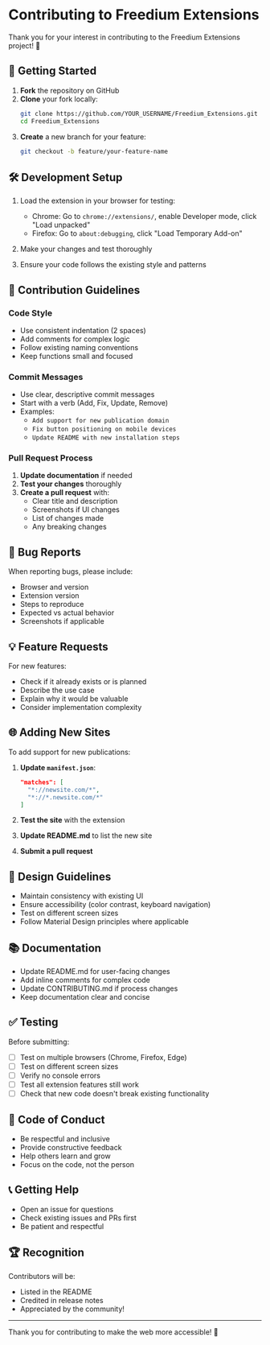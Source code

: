 # Contributing to Freedium Extensions

Thank you for your interest in contributing to the Freedium Extensions project! 🎉

## 🚀 Getting Started

1. **Fork** the repository on GitHub
2. **Clone** your fork locally:
   ```bash
   git clone https://github.com/YOUR_USERNAME/Freedium_Extensions.git
   cd Freedium_Extensions
   ```
3. **Create** a new branch for your feature:
   ```bash
   git checkout -b feature/your-feature-name
   ```

## 🛠️ Development Setup

1. Load the extension in your browser for testing:
   - Chrome: Go to `chrome://extensions/`, enable Developer mode, click "Load unpacked"
   - Firefox: Go to `about:debugging`, click "Load Temporary Add-on"

2. Make your changes and test thoroughly

3. Ensure your code follows the existing style and patterns

## 📝 Contribution Guidelines

### Code Style
- Use consistent indentation (2 spaces)
- Add comments for complex logic
- Follow existing naming conventions
- Keep functions small and focused

### Commit Messages
- Use clear, descriptive commit messages
- Start with a verb (Add, Fix, Update, Remove)
- Examples:
  - `Add support for new publication domain`
  - `Fix button positioning on mobile devices`
  - `Update README with new installation steps`

### Pull Request Process

1. **Update documentation** if needed
2. **Test your changes** thoroughly
3. **Create a pull request** with:
   - Clear title and description
   - Screenshots if UI changes
   - List of changes made
   - Any breaking changes

## 🐛 Bug Reports

When reporting bugs, please include:
- Browser and version
- Extension version
- Steps to reproduce
- Expected vs actual behavior
- Screenshots if applicable

## 💡 Feature Requests

For new features:
- Check if it already exists or is planned
- Describe the use case
- Explain why it would be valuable
- Consider implementation complexity

## 🌐 Adding New Sites

To add support for new publications:

1. **Update `manifest.json`**:
   ```json
   "matches": [
     "*://newsite.com/*",
     "*://*.newsite.com/*"
   ]
   ```

2. **Test the site** with the extension
3. **Update README.md** to list the new site
4. **Submit a pull request**

## 🎨 Design Guidelines

- Maintain consistency with existing UI
- Ensure accessibility (color contrast, keyboard navigation)
- Test on different screen sizes
- Follow Material Design principles where applicable

## 📚 Documentation

- Update README.md for user-facing changes
- Add inline comments for complex code
- Update CONTRIBUTING.md if process changes
- Keep documentation clear and concise

## ✅ Testing

Before submitting:
- [ ] Test on multiple browsers (Chrome, Firefox, Edge)
- [ ] Test on different screen sizes
- [ ] Verify no console errors
- [ ] Test all extension features still work
- [ ] Check that new code doesn't break existing functionality

## 🤝 Code of Conduct

- Be respectful and inclusive
- Provide constructive feedback
- Help others learn and grow
- Focus on the code, not the person

## 📞 Getting Help

- Open an issue for questions
- Check existing issues and PRs first
- Be patient and respectful

## 🏆 Recognition

Contributors will be:
- Listed in the README
- Credited in release notes
- Appreciated by the community!

---

Thank you for contributing to make the web more accessible! 🌟
